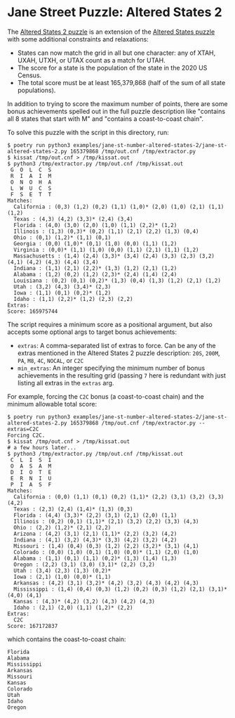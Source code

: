 Jane Street Puzzle: Altered States 2
====================================

The [Altered States 2 puzzle](https://www.janestreet.com/puzzles/altered-states-2-index/)
is an extension of the [Altered States puzzle](../jane-st-altered-states) with some
additional constraints and relaxations:

* States can now match the grid in all but one character: any of XTAH, UXAH, UTXH, or UTAX
count as a match for UTAH.
* The score for a state is the population of the state in the 2020 US Census.
* The total score must be at least 165,379,868 (half of the sum of all state populations).

In addition to trying to score the maximum number of points, there are some bonus
achievements spelled out in the full puzzle description like "contains all 8 states that
start with M" and "contains a coast-to-coast chain".

To solve this puzzle with the script in this directory, run:

```
$ poetry run python3 examples/jane-st-number-altered-states-2/jane-st-altered-states-2.py 165379868 /tmp/out.cnf /tmp/extractor.py
$ kissat /tmp/out.cnf > /tmp/kissat.out
$ python3 /tmp/extractor.py /tmp/out.cnf /tmp/kissat.out
 G  O  L  C  S
 R  I  A  I  M
 O  N  O  H  A
 L  W  U  C  S
 F  S  E  T  T
Matches:
  California : (0,3) (1,2) (0,2) (1,1) (1,0)* (2,0) (1,0) (2,1) (1,1) (1,2)
  Texas : (4,3) (4,2) (3,3)* (2,4) (3,4)
  Florida : (4,0) (3,0) (2,0) (1,0) (1,1) (2,2)* (1,2)
  Illinois : (1,3) (0,3)* (0,2) (1,1) (2,1) (2,2) (1,3) (0,4)
  Ohio : (0,1) (1,2)* (1,1) (0,1)
  Georgia : (0,0) (1,0)* (0,1) (1,0) (0,0) (1,1) (1,2)
  Virginia : (0,0)* (1,1) (1,0) (0,0) (1,1) (2,1) (1,1) (1,2)
  Massachusetts : (1,4) (2,4) (3,3)* (3,4) (2,4) (3,3) (2,3) (3,2) (4,1) (4,2) (4,3) (4,4) (3,4)
  Indiana : (1,1) (2,1) (2,2)* (1,3) (1,2) (2,1) (1,2)
  Alabama : (1,2) (0,2) (1,2) (2,3)* (2,4) (1,4) (2,4)
  Louisiana : (0,2) (0,1) (0,2)* (1,3) (0,4) (1,3) (1,2) (2,1) (1,2)
  Utah : (3,2) (4,3) (3,4)* (2,3)
  Iowa : (1,1) (0,1) (0,2)* (1,2)
  Idaho : (1,1) (2,2)* (1,2) (2,3) (2,2)
Extras:
Score: 165975744
```

The script requires a minimum score as a positional argument, but also accepts some optional
args to target bonus achievements:

* `extras`: A comma-separated list of extras to force. Can be any of the extras mentioned in the Altered States 2
  puzzle description: `20S`, `200M`, `PA`, `M8`, `4C`, `NOCAL`, or `C2C`
* `min_extras`: An integer specifying the minimum number of bonus achievements in the resulting grid (passing `7` here
  is redundant with just listing all extras in the `extras` arg.

For example, forcing the `C2C` bonus (a coast-to-coast chain) and the minimum allowable total score:

```
$ poetry run python3 examples/jane-st-number-altered-states-2/jane-st-altered-states-2.py 165379868 /tmp/out.cnf /tmp/extractor.py --extras=C2C
Forcing C2C.
$ kissat /tmp/out.cnf > /tmp/kissat.out
# a few hours later...
$ python3 /tmp/extractor.py /tmp/out.cnf /tmp/kissat.out
 C  L  I  S  I
 O  A  S  A  M
 D  I  O  T  E
 E  R  N  I  U
 P  I  A  S  F
Matches:
  California : (0,0) (1,1) (0,1) (0,2) (1,1)* (2,2) (3,1) (3,2) (3,3) (4,2)
  Texas : (2,3) (2,4) (1,4)* (1,3) (0,3)
  Florida : (4,4) (3,3)* (2,2) (3,1) (2,1) (2,0) (1,1)
  Illinois : (0,2) (0,1) (1,1)* (2,1) (3,2) (2,2) (3,3) (4,3)
  Ohio : (2,2) (1,2)* (2,1) (2,2)
  Arizona : (4,2) (3,1) (2,1) (1,1)* (2,2) (3,2) (4,2)
  Indiana : (4,1) (3,2) (4,3)* (3,3) (4,2) (3,2) (4,2)
  Missouri : (1,4) (0,4) (0,3) (1,2) (2,2) (3,2)* (3,1) (4,1)
  Colorado : (0,0) (1,0) (0,1) (1,0) (0,0)* (1,1) (2,0) (1,0)
  Alabama : (1,1) (0,1) (1,1) (0,2)* (1,3) (1,4) (1,3)
  Oregon : (2,2) (3,1) (3,0) (3,1)* (2,2) (3,2)
  Utah : (3,4) (2,3) (1,3) (0,2)*
  Iowa : (2,1) (1,0) (0,0)* (1,1)
  Arkansas : (4,2) (3,1) (3,2)* (4,2) (3,2) (4,3) (4,2) (4,3)
  Mississippi : (1,4) (0,4) (0,3) (1,2) (0,2) (0,3) (1,2) (2,1) (3,1)* (4,0) (4,1)
  Kansas : (4,3)* (4,2) (3,2) (4,3) (4,2) (4,3)
  Idaho : (2,1) (2,0) (1,1) (1,2)* (2,2)
Extras:
  C2C
Score: 167172837
```

which contains the coast-to-coast chain:

```
Florida
Alabama
Mississippi
Arkansas
Missouri
Kansas
Colorado
Utah
Idaho
Oregon
```

